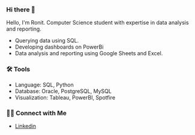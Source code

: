 ### Hi there 👋

<!--
**ronittomar/ronittomar** is a ✨ _special_ ✨ repository because its `README.md` (this file) appears on your GitHub profile.

Here are some ideas to get you started:

- 🔭 I’m currently working on ...
- 🌱 I’m currently learning ...
- 👯 I’m looking to collaborate on ...
- 🤔 I’m looking for help with ...
- 💬 Ask me about ...
- 📫 How to reach me: ...
- 😄 Pronouns: ...
- ⚡ Fun fact: ...
-![Brown and Gray Simple Personal LinkedIn Banner](https://github.com/katiehuangx/katiehuangx/assets/81607668/bad4dc56-1211-41ed-99a7-1bccea77bd72)

-->

Hello, I'm Ronit. Computer Science student with expertise in data analysis and reporting.
- Querying data using SQL.
- Developing dashboards on PowerBi
- Data analysis and reporting using Google Sheets and Excel.


### 🛠️ Tools

- Language: SQL, Python
- Database: Oracle, PostgreSQL, MySQL
- Visualization: Tableau, PowerBI, Spotfire

### 👋🏻 Connect with Me

- [Linkedin](https://www.linkedin.com/in/ronittomar101)
